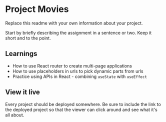 # Project Movies

Replace this readme with your own information about your project.

Start by briefly describing the assignment in a sentence or two. Keep it short and to the point.

## Learnings

- How to use React router to create multi-page applications
- How to use placeholders in urls to pick dynamic parts from urls
- Practice using APIs in React - combining `useState` with `useEffect`

## View it live

Every project should be deployed somewhere. Be sure to include the link to the deployed project so that the viewer can click around and see what it's all about.

